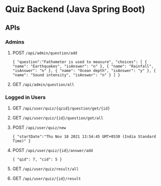 # Quiz Backend (Java Spring Boot)


## APIs

  ### Admins
   1. POST `/api/admin/question/add`

        `{
            "question":"Fathometer is used to measure",
            "choices": [
                {
                    "name": "Earthquakes",
                    "isAnswer": "n"
                },
                {
                    "name": "Rainfall",
                    "isAnswer": "n"
                },
                {
                    "name": "Ocean depth",
                    "isAnswer": "y"
                },
                {
                    "name": "Sound intensity",
                    "isAnswer": "n"
                }
            ]
        }`

   2. GET `/api/admin/question/all`


  ### Logged in Users
   1. GET `/api/user/quiz/{qzid}/question/get/{id}`        

   2. GET `/api/user/quiz/{id}/question/get/all`

   3. POST `/api/user/quiz/new`

        `{
            "startDate":"Thu Nov 18 2021 13:54:45 GMT+0530 (India Standard Time)"
        }`

   4. POST `/api/user/quiz/{id}/answer/add`

        `{
            "qid": 7,
            "cid": 5
        }`

   5. GET `/api/user/quiz/result/all`

   6. GET `/api/user/quiz/{id}/result`


